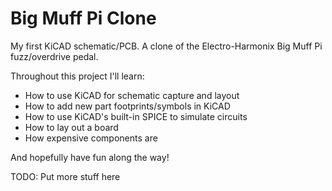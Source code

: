 # Big Muff Pi Clone
My first KiCAD schematic/PCB. A clone of the Electro-Harmonix Big Muff Pi fuzz/overdrive pedal.

Throughout this project I'll learn:
- How to use KiCAD for schematic capture and layout
- How to add new part footprints/symbols in KiCAD
- How to use KiCAD's built-in SPICE to simulate circuits
- How to lay out a board
- How expensive components are

And hopefully have fun along the way!

TODO: Put more stuff here
